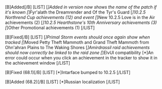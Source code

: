 [B]Added[/B]
[LIST]
[*]Added in version now shows the name of the patch if it's known
[*]Fyr'alath the Dreamrender and Of the Tyr's Guard
[*]10.2.5 Northrend Cup achievements (12) and event
[*]New 10.2.5 Love is in the Air achievements (2)
[*]10.2.5 Hearthstone's 10th Anniversary achievements (3)
[*]Other Promotional achievements (1)
[/LIST]

[B]Fixed[/B]
[LIST]
[*]Primal Storm events should once again show when tracked
[*]Moved Petty Theft Mammoth and Grand Theft Mammoth from Ohn'ahran Plains to The Waking Shores
[*]Amirdrassil raid achievements should now correctly be linked to the raid zone
[*]ElvUI compatibility
[*]An error could occur when you click an achievement in the tracker to show it in the achievement window
[/LIST]

[B]Fixed (68.1)[/B]
[LIST]
[*]Intarface bumped to 10.2.5
[/LIST]

[B]Added (68.2)[/B]
[LIST]
[*]Russian localization
[/LIST]